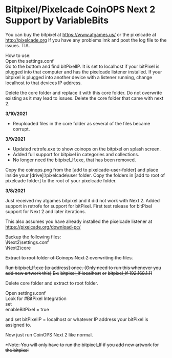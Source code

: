# Bitpixel/Pixelcade CoinOPS Next 2 Support by VariableBits

You can buy the bitpixel at https://www.atgames.us/ or the pixelcade at http://pixelcade.org
If you have any problems lmk and post the log file to the issues. TIA.


How to use:<br/>
Open the settings.conf<br/>
Go to the bottom and find bitPixelIP. It is set to localhost if your bitPixel is plugged into that computer and has the pixelcade listener installed. If your bitpixel is plugged into another device with a listener running, change localhost to that devices IP address.

Delete the core folder and replace it with this core folder. Do not overwrite existing as it may lead to issues. Delete the core folder that came with next 2.

**3/10/2021**

- Reuploaded files in the core folder as several of the files became corrupt.

**3/9/2021**

- Updated retrofe.exe to show coinops on the bitpixel on splash screen.
- Added full support for bitpixel in categories and collections.
- No longer need the bitpixel_lf.exe, that has been removed.

Copy the coinops.png from the [add to pixelcade-user-folder] and place inside your [drive]:\pixelcade\user folder.
Copy the folders in [add to root of pixelcade folder] to the root of your pixelcade folder.


**3/8/2021**

Just received my atgames bitpixel and it did not work with Next 2. Added support in retrofe for support for bitPixel.
First test release for bitPixel support for Next 2 and later iterations.

This also assumes you have already installed the pixelcade listener at https://pixelcade.org/download-pc/

Backup the following files:<br/>
\Next2\settings.conf<br/>
\Next2\core<br/>

~~Extract to root folder of Coinops Next 2 overwriting the files.~~

~~Run bitpixel_lf.exe [ip address] once. (Only need to run this whenever you add new artwork this)~~
~~Ex:~~
~~bitpixel_lf localhost~~
~~or~~
~~bitpixel_lf 192.168.1.11~~

Delete core folder and extract to root folder.


Open settings.conf<br/>
Look for #BitPixel Integration<br/>
set <br/>
enableBitPixel = true

and set
bitPixelIP = localhost or whatever IP address your bitPixel is assigned to.

Now just run CoinOPS Next 2 like normal.

~~*Note: You will only have to run the bitpixel_lf if you add new artwork for the bitpixel~~

